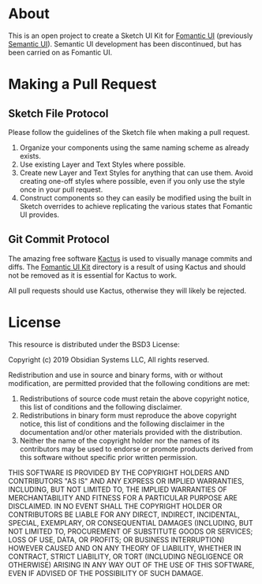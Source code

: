 # About

This is an open project to create a Sketch UI Kit for [Fomantic UI](https://fomantic-ui.com/) (previously [Semantic UI](https://semantic-ui.com)). Semantic UI development has been discontinued, but has been carried on as Fomantic UI.

# Making a Pull Request

## Sketch File Protocol

Please follow the guidelines of the Sketch file when making a pull request. 

1. Organize your components using the same naming scheme as already exists.
2. Use existing Layer and Text Styles where possible.
3. Create new Layer and Text Styles for anything that can use them. Avoid creating one-off styles where possible, even if you only use the style once in your pull request.
4. Construct components so they can easily be modified using the built in Sketch overrides to achieve replicating the various states that Fomantic UI provides.

## Git Commit Protocol

The amazing free software [Kactus](https://kactus.io) is used to visually manage commits and diffs. The [Fomantic UI Kit](Fomantic-UI-Kit) directory is a result of using Kactus and should not be removed as it is essential for Kactus to work.

All pull requests should use Kactus, otherwise they will likely be rejected.

# License

This resource is distributed under the BSD3 License:

Copyright (c) 2019 Obsidian Systems LLC, All rights reserved.

Redistribution and use in source and binary forms, with or without modification, are permitted provided that the following conditions are met:

1. Redistributions of source code must retain the above copyright notice, this list of conditions and the following disclaimer.
2. Redistributions in binary form must reproduce the above copyright notice, this list of conditions and the following disclaimer in the documentation and/or other materials provided with the distribution.
3. Neither the name of the copyright holder nor the names of its contributors may be used to endorse or promote products derived from this software without specific prior written permission.

THIS SOFTWARE IS PROVIDED BY THE COPYRIGHT HOLDERS AND CONTRIBUTORS "AS IS" AND ANY EXPRESS OR IMPLIED WARRANTIES, INCLUDING, BUT NOT LIMITED TO, THE IMPLIED WARRANTIES OF MERCHANTABILITY AND FITNESS FOR A PARTICULAR PURPOSE ARE DISCLAIMED. IN NO EVENT SHALL THE COPYRIGHT HOLDER OR CONTRIBUTORS BE LIABLE FOR ANY DIRECT, INDIRECT, INCIDENTAL, SPECIAL, EXEMPLARY, OR CONSEQUENTIAL DAMAGES (INCLUDING, BUT NOT LIMITED TO, PROCUREMENT OF SUBSTITUTE GOODS OR SERVICES; LOSS OF USE, DATA, OR PROFITS; OR BUSINESS INTERRUPTION) HOWEVER CAUSED AND ON ANY THEORY OF LIABILITY, WHETHER IN CONTRACT, STRICT LIABILITY, OR TORT (INCLUDING NEGLIGENCE OR OTHERWISE) ARISING IN ANY WAY OUT OF THE USE OF THIS SOFTWARE, EVEN IF ADVISED OF THE POSSIBILITY OF SUCH DAMAGE.